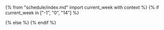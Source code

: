 {% from "schedule/index.md" import current_week with context %}
{% if current_week in ["-1", "0", "14"] %}
<div id="website-content">

<include src="admin/index.md" />
</div>
{% else %}
<include src="schedule/index.md" />
{% endif %}
